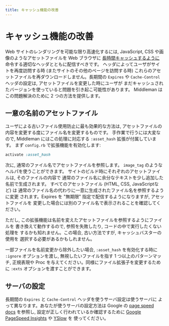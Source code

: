 ```yaml
---
title: キャッシュ機能の改善
---
```


# キャッシュ機能の改善

Web サイトのレンダリングを可能な限り高速化するには,
JavaScript, CSS や画像のようなアセットファイルを Web ブラウザに
[長時間キャッシュするように][caching] 命令する適切なヘッダとともに配信すべきです。
ヘッダによってユーザがサイトを再度訪問する時 (またサイトのその他のページを訪問する時)
これらのアセットファイルを再ダウンロードしません。長期間の `Expires` や
`Cache-Control` ヘッダの設定は, アセットファイルを変更した時にユーザが
まだキャッシュされたバージョンを使っていると問題を引き起こ可能性があります。
Middleman はこの問題解決のために 2 つの方法を提供します。

## 一意の名前のアセットファイル

ユーザによる古いファイル使用防止に最も効果的な方法は,
アセットファイルの内容を変更する度にファイル名を変更するものです。
手作業で行うには大変なので, Middleman にはこの処理に対応する
`:asset_hash` 拡張が付属しています。
まず `config.rb` で拡張機能を有効化します:

```ruby
activate :asset_hash
```

次に, 通常のファイル名でアセットファイルを参照します。
`image_tag` のようなヘルパを使うことができます。
サイトのビルド時にそれぞれのアセットファイルは, そのファイルの内容で
通常のファイル名に余分なテキストを少し追加した名前で生成されます。
すべてのアセットファイル (HTML, CSS, JavaScriptなど) は
通常のファイル名の代わりに一意に生成されたファイル名を参照するように変更
されます。Expires を "無期限" 指定で配信するようになりますが, アセットファイルを
変更した場合には別のファイル名で表示されることを確認してください。

ただし, この拡張機能は名前を変えたアセットファイルを参照するようにファイルを
書き換えて動作するので, 参照を失敗したり, コードの中で実行したくない処理を
するかも知れません。この場合, 古い方法ですが, キャッシュバスターの使用を
選択する必要があるかもしれません。

一部ファイルを名前変更から除外したい場合, `:asset_hash` を有効化する時に
`:ignore` オプションを渡し, 無視したいファイルを指す 1 つ以上のパターンマッチ,
正規表現や Proc を与えてください。同様にファイル拡張子を変更するために
`:exts` オプションを渡すことができます。

## サーバの設定

長期間の `Expires` と `Cache-Control` ヘッダを使うサーバ設定は使うサーバに
よって異なります。あなたが使うサーバの設定方法は Google の
[page speed docs][caching] を参照し, 設定が正しく行われているか確認するために
[Google PageSpeed Insights] や [YSlow] を
使ってください。

  [caching]: https://developers.google.com/speed/docs/insights/LeverageBrowserCaching
  [Google PageSpeed Insights]: https://developers.google.com/speed/pagespeed/insights/
  [YSlow]: http://yslow.org/
